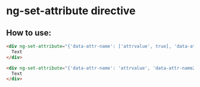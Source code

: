 ng-set-attribute directive
=========================

How to use:
-----------

```html
<div ng-set-attribute="{'data-attr-name': ['attrvalue', true], 'data-attr-name2': ['attrvalue2', true]}">
  Text
</div>
```

```html
<div ng-set-attribute="{'data-attr-name': 'attrvalue', 'data-attr-name2': 'attrvalue2'}">
  Text
</div>
```

